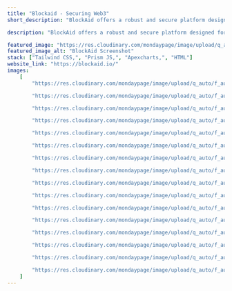 ```yaml
---
title: "Blockaid - Securing Web3"
short_description: "BlockAid offers a robust and secure platform designed for Web3, ensuring the highest standards of data protection and blockchain-based solutions for modern businesses."

description: "BlockAid offers a robust and secure platform designed for Web3, ensuring the highest standards of data protection and blockchain-based solutions for modern businesses."

featured_image: "https://res.cloudinary.com/mondaypage/image/upload/q_auto/f_auto/v1710535196/coder-x/featured-images/BlockAid_zkkcbo.webp"
featured_image_alt: "BlockAid Screenshot"
stack: ["Tailwind CSS,", "Prism JS,", "Apexcharts,", "HTML"]
website_link: "https://blockaid.io/"
images:
    [
        "https://res.cloudinary.com/mondaypage/image/upload/q_auto/f_auto/v1711194168/coder-x/projects/blockaid/img-1_udragq.jpg",

        "https://res.cloudinary.com/mondaypage/image/upload/q_auto/f_auto/v1711194165/coder-x/projects/blockaid/img-0_ejqyks.jpg",

        "https://res.cloudinary.com/mondaypage/image/upload/q_auto/f_auto/v1711194175/coder-x/projects/blockaid/img-4_wsbrkv.jpg",

        "https://res.cloudinary.com/mondaypage/image/upload/q_auto/f_auto/v1711194173/coder-x/projects/blockaid/img-3_sb6lqi.jpg",

        "https://res.cloudinary.com/mondaypage/image/upload/q_auto/f_auto/v1711194170/coder-x/projects/blockaid/img-2_wznlek.jpg",

        "https://res.cloudinary.com/mondaypage/image/upload/q_auto/f_auto/v1711194180/coder-x/projects/blockaid/img-6_lgxyzb.jpg",

        "https://res.cloudinary.com/mondaypage/image/upload/q_auto/f_auto/v1711194178/coder-x/projects/blockaid/img-5_ajn8bd.jpg",

        "https://res.cloudinary.com/mondaypage/image/upload/q_auto/f_auto/v1711194185/coder-x/projects/blockaid/img-8_w8yqwt.jpg",

        "https://res.cloudinary.com/mondaypage/image/upload/q_auto/f_auto/v1711194183/coder-x/projects/blockaid/img-7_vjkdeh.jpg",

        "https://res.cloudinary.com/mondaypage/image/upload/q_auto/f_auto/v1711194193/coder-x/projects/blockaid/img-11_i1j5te.jpg",

        "https://res.cloudinary.com/mondaypage/image/upload/q_auto/f_auto/v1711194191/coder-x/projects/blockaid/img-10_epecf4.jpg",

        "https://res.cloudinary.com/mondaypage/image/upload/q_auto/f_auto/v1711194188/coder-x/projects/blockaid/img-9_th9du3.jpg",

        "https://res.cloudinary.com/mondaypage/image/upload/q_auto/f_auto/v1711194199/coder-x/projects/blockaid/img-13_dqbze3.jpg",

        "https://res.cloudinary.com/mondaypage/image/upload/q_auto/f_auto/v1711194196/coder-x/projects/blockaid/img-12_lamzlh.jpg",

        "https://res.cloudinary.com/mondaypage/image/upload/q_auto/f_auto/v1711194204/coder-x/projects/blockaid/img-15_fzgcbj.jpg",

        "https://res.cloudinary.com/mondaypage/image/upload/q_auto/f_auto/v1711194201/coder-x/projects/blockaid/img-14_pynqqx.jpg",
    ]
---
```

